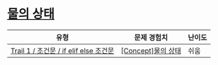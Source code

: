 # [물의 상태](https://www.codetree.ai/trails/complete/curated-cards/intro-state-of-water)

|유형|문제 경험치|난이도|
|---|---|---|
|[Trail 1 / 조건문 / if elif else 조건문](https://www.codetree.ai/trail-info/novice-low/)|[[Concept]물의 상태](https://www.codetree.ai/trails/complete/curated-cards/intro-state-of-water/)|쉬움|

